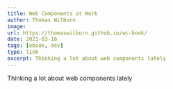 ```yaml
---
title: Web Components at Work
author: Thomas Wilburn
image:
url: https://thomaswilburn.github.io/wc-book/
date: 2021-03-16
tags: [ebook, dev]
type: link
excerpt: Thinking a lot about web components lately
---
```


Thinking a lot about web components lately
